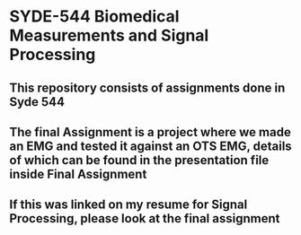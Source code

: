 # SYDE-544 Biomedical Measurements and Signal Processing
## This repository consists of assignments done in Syde 544
## The final Assignment is a project where we made an EMG and tested it against an OTS EMG, details of which can be found in the presentation file inside Final Assignment
## If this was linked on my resume for Signal Processing, please look at the final assignment

